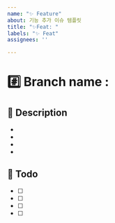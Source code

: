 ```yaml
---
name: "✨ Feature"
about: 기능 추가 이슈 템플릿
title: "✨Feat: "
labels: "✨ Feat"
assignees: ''

---
```


# #️⃣ Branch name : 

## 📌 Description
- 
- 
- 
- 

##  :memo: Todo
- [ ] 
- [ ] 
- [ ] 
- [ ] 